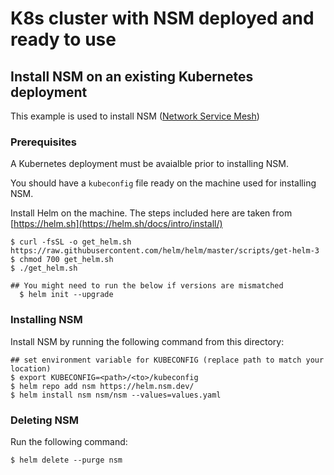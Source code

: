 # K8s cluster with NSM deployed and ready to use

## Install NSM on an existing Kubernetes deployment

This example is used to install NSM ([Network Service Mesh](https://networkservicemesh.io/))

### Prerequisites
A Kubernetes deployment must be avaialble prior to installing NSM.

You should have a `kubeconfig` file ready on the machine used for installing NSM.

Install Helm on the machine. The steps included here are taken from [https://helm.sh](https://helm.sh/docs/intro/install/)
```
$ curl -fsSL -o get_helm.sh https://raw.githubusercontent.com/helm/helm/master/scripts/get-helm-3
$ chmod 700 get_helm.sh
$ ./get_helm.sh

## You might need to run the below if versions are mismatched
  $ helm init --upgrade
```

### Installing NSM
Install NSM by running the following command from this directory:
```
## set environment variable for KUBECONFIG (replace path to match your location)
$ export KUBECONFIG=<path>/<to>/kubeconfig
$ helm repo add nsm https://helm.nsm.dev/
$ helm install nsm nsm/nsm --values=values.yaml
```

### Deleting NSM
Run the following command:
```
$ helm delete --purge nsm
```

